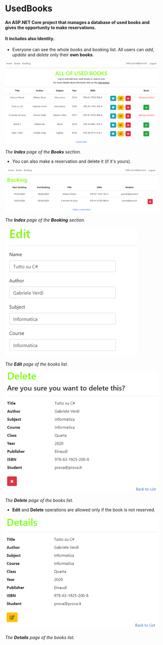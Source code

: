 # UsedBooks
#### An ASP.NET Core project that manages a database of used books and gives the opportunity to make reservations.  
#### It includes also Identity.

* Everyone can see the whole books and booking list. All users can *add*, *update* and *delete* only their **own books**.


![](libri_identity/wwwroot/img/ScreenShots/1.2.PNG)

*The **Index** page of the **Books** section.*  

* You can also make a reservation and delete it (if it's yours).


![](libri_identity/wwwroot/img/ScreenShots/2.PNG)


*The **Index** page of the **Booking** section.*  


![](libri_identity/wwwroot/img/ScreenShots/3.PNG)

*The **Edit** page of the books list.*  


![](libri_identity/wwwroot/img/ScreenShots/4.PNG)

*The **Delete** page of the books list.*  

* **Edit** and **Delete** operations are allowed only if the book is not reserved.
  

![](libri_identity/wwwroot/img/ScreenShots/5.PNG)

*The **Details** page of the books list.* 
